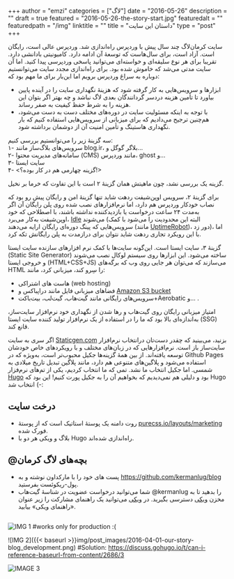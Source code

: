 +++
author = "emzi"
categories = ["لاگ"]
date = "2016-05-26"
description = ""
draft = true
featured = "2016-05-26-the-story-start.jpg"
featuredalt = ""
featuredpath = "/img"
linktitle = ""
title = "داستان این سایت"
type = "post"
+++

سایت کرمان‌لاگ چند سال پیش با وردپرس راه‌اندازی شد. وردپرس عالی است، رایگان است. آزاد است، برای سال‌هاست که توسعهٔ آن ادامه دارد. کامیونیتی بادانشی دارد. تقریبا برای هر نوع سلیقه‌ای و خواسته‌ای می‌توانید پاسخی وردپرسی پیدا کنید. اما آن سایت مدتی می‌شد که خاموش شده بود. برای راه‌اندازی مجدد سایت می‌توانستیم دوباره به سراغ وردپرس برویم اما این‌بار برای ما مهم بود که:
<!--more-->
- ابزارها و سرویس‌هایی به کار گرفته شود که هزینهٔ نگهداری سایت را در آینده پایین بیاورد تا تأمین هزینه دردسر گردانندگان بعدی لاگ نباشد و چه بهتر اگر بتوان این هزینه را به شرط حفظ کیفیت به صفر رساند.
- با توجه به اینکه مسئولیت سایت در دوره‌های مختلف دست به دست می‌شود، هم‌چنین ترجیح می‌دادیم که برای میزبانی از سرویس‌هایی استفاده کنیم که بار نگهداری هاستینگ و تأمین امنیت آن از دوشمان برداشته شود.

سه گزینهٔ زیر را می‌توانستیم بررسی کنیم:<br>
۱- سرویس‌های بلاگ‌ساز مانند blog.ir، بلاگر گوگل و...<br>
۲- سامانه‌های مدیریت محتوا (CMS) مانند وردپرس، ghost و...<br>
۳- سایت ایستا<br>
۴- <گزینه چهارمی هم در کار بوده؟!>

گزینه یک بررسی نشد، چون ماهیتش همان گزینهٔ ۲ است با این تفاوت که خرما بر نخیل.

برای گزینهٔ ۲، سرویس اوپن‌شیفت ردهت شاید تنها گزینهٔ امن و رایگان پیش رو بود که نصاب خودکار وردپرس هم دارد، اما نرم‌افزارهای نصب شده روی پلن رایگان آن اگر به‌مدت ۲۴ ساعت درخواست یا بازدیدکننده نداشته باشند، با اصطلاحی که خود اوپن‌شیفت به‌کار می‌برد، [Idle](https://developers.openshift.com/managing-your-applications/idling.html) می‌شوند (البته این محدودیت را می‌شود با کمک سرویس‌هایی که پینگ دوره‌ای رایگان ارایه می‌دهند (مانند [UptimeRobot](https://uptimerobot.com))، دور زد)، اما با این رویکرد تجاری ردهت شاید نتوان برای درازمدت به پلن رایگانش تکه کرد.

گزینهٔ ۳، سایت ایستا است. این‌گونه سایت‌ها با کمک نرم افزارهای سازنده سایت ایستا (Static Site Generator) ساخته می‌شود. این ابزارها روی سیستم لوکال نصب می‌شوند و خروجی ایستا (HTML+CSS+JS) می‌سازند که می‌توان هر جایی روی وب که برگه‌های HTML را سِرو کند، میزبانی کرد، مانند:<br>
- هاست های اشتراکی (web hosting)
- فضاهای میزبانی فایل مانند دراپباکس و [Amazon S3 bucket](http://docs.aws.amazon.com/AmazonS3/latest/dev/WebsiteHosting.html)
- سرویس‌های رایگانی مانند گیت‌هاب، گیت‌لب، بیت‌باکت+Aerobatic و... .

امتیاز میزبانی رایگان روی گیت‌هاب و رها شدن از نگهداری خود نرم‌افزار سایت‌ساز، به‌اندازه‌ای بالا بود که ما را در استفاده از یک نرم‌افزار تولید کننده سایت ایستا (SSG) قانع کند.

اگر سری به سایت [Staticgen.com](http://Staticgen.com) بزنید، می‌بینید که چقدر دست‌تان درانتخاب نرم‌افزار سایت‌ساز باز است. نرم‌افزارهایی که در زبان‌های مختلف و با رویکردهای خاص خودشان توسعه یافته‌اند. از بین همهٔ گزینه‌ها جکیل محبوب‌تر است، به‌ویژه که در Github Pages استفاده می‌شود و پلاگین‌های متنوعی هم دارد، مانند پلاگین تبدیل تاریخ میلادی به شمسی. اما جکیل انتخاب ما نشد. تمی که ما انتخاب کردیم، یکی از تم‌های نرم‌فزار [Hugo](http://gohugo.io)  بود و دلیلی هم نمی‌دیدیم که بخواهیم آن را به جکیل پورت کنیم!‌ این بود که Hugo انتخاب شد (-:

## درخت سایت
- روت دامنه یک پوستهٔ استاتیک است که از پوستهٔ [purecss.io/layouts/marketing](http://purecss.io/layouts/marketing/) فورک شده.
- بلاگ و ویکی هر دو با Hugo راه‌اندازی شده‌اند. 

## @بچه‌های لاگ کرمان
- پست های خود را با مارکداون نوشته و به https://github.com/kermanlug/blog پول-ریکوئست بفرستید.
- شما می‌توانید درخواست عضویت در شناسهٔ گیت‌هاب ‎@kermanlug را بدهید تا به مخزن [ویکی](https://github.com/kermanlug/wiki) دسترسی بگیرید. در [ویکی](http://klug.ir/wiki) می‌توانید یک راهنمای مشارکت را زیر عنوان «راهنمای ویکی» بیابید.



##


![IMG 1](img/post_images/2016-04-01-our-story-blog_development.png) #works only for production :(

![IMG 2]({{< baseurl >}}img/post_images/2016-04-01-our-story-blog_development.png) #Solution: https://discuss.gohugo.io/t/can-i-reference-baseurl-from-content/2686/3

![IMAGE 3](http://localhost:1313/blog/img/post_images/2016-04-01-our-story-blog_development.png)
